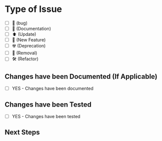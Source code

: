 <!-- 
SUMMARY OF THE CHANGES BEING MADE 
Be sure to include any referenced issues and discussions.
-->

# Type of Issue

- [ ] :bug: (bug)
- [ ] :book: (Documentation)
- [ ] :arrow_up: (Update)
- [ ] :dizzy: (New Feature)
- [ ] :radioactive: (Deprecation)
- [ ] :no_entry_sign: (Removal)
- [ ] :hammer_and_wrench: (Refactor)
  
## Changes have been Documented (If Applicable)

- [ ] YES - Changes have been documented

## Changes have been Tested

- [ ] YES - Changes have been tested

## Next Steps

<!--ANY FURTHER STEPS TO BE TAKEN-->

